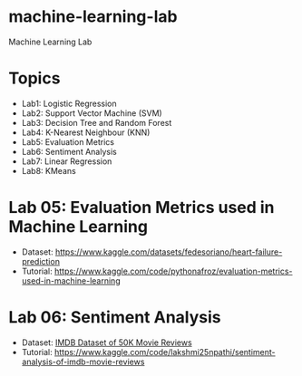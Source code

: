 # machine-learning-lab
Machine Learning Lab

# Topics
* Lab1: Logistic Regression
* Lab2: Support Vector Machine (SVM)
* Lab3: Decision Tree and Random Forest
* Lab4: K-Nearest Neighbour (KNN)
* Lab5: Evaluation Metrics
* Lab6: Sentiment Analysis
* Lab7: Linear Regression
* Lab8: KMeans


# Lab 05: Evaluation Metrics used in Machine Learning
* Dataset: https://www.kaggle.com/datasets/fedesoriano/heart-failure-prediction
* Tutorial: https://www.kaggle.com/code/pythonafroz/evaluation-metrics-used-in-machine-learning


# Lab 06: Sentiment Analysis
* Dataset: [IMDB Dataset of 50K Movie Reviews](https://www.kaggle.com/datasets/lakshmi25npathi/imdb-dataset-of-50k-movie-reviews?select=IMDB+Dataset.csv)
* Tutorial: https://www.kaggle.com/code/lakshmi25npathi/sentiment-analysis-of-imdb-movie-reviews
